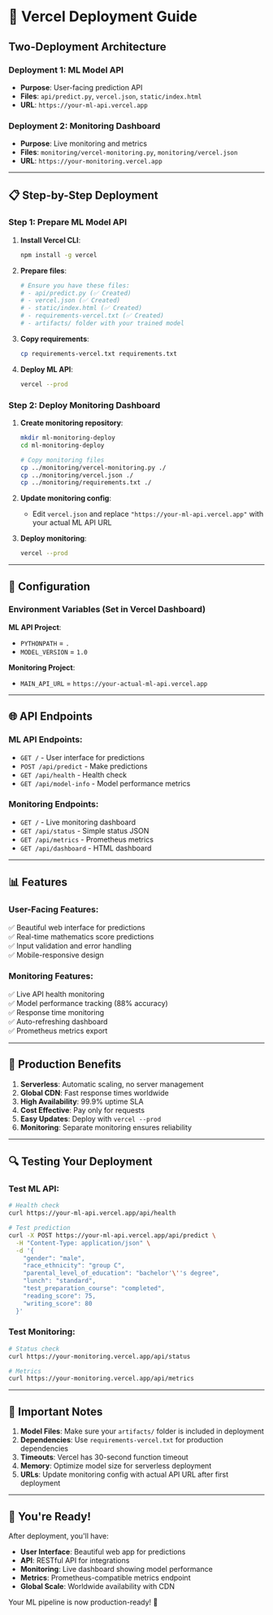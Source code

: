 # 🚀 Vercel Deployment Guide

## Two-Deployment Architecture

### **Deployment 1: ML Model API** 
- **Purpose**: User-facing prediction API
- **Files**: `api/predict.py`, `vercel.json`, `static/index.html`
- **URL**: `https://your-ml-api.vercel.app`

### **Deployment 2: Monitoring Dashboard**
- **Purpose**: Live monitoring and metrics
- **Files**: `monitoring/vercel-monitoring.py`, `monitoring/vercel.json`
- **URL**: `https://your-monitoring.vercel.app`

---

## 📋 Step-by-Step Deployment

### **Step 1: Prepare ML Model API**

1. **Install Vercel CLI**:
   ```bash
   npm install -g vercel
   ```

2. **Prepare files**:
   ```bash
   # Ensure you have these files:
   # - api/predict.py (✅ Created)
   # - vercel.json (✅ Created)
   # - static/index.html (✅ Created)
   # - requirements-vercel.txt (✅ Created)
   # - artifacts/ folder with your trained model
   ```

3. **Copy requirements**:
   ```bash
   cp requirements-vercel.txt requirements.txt
   ```

4. **Deploy ML API**:
   ```bash
   vercel --prod
   ```

### **Step 2: Deploy Monitoring Dashboard**

1. **Create monitoring repository**:
   ```bash
   mkdir ml-monitoring-deploy
   cd ml-monitoring-deploy
   
   # Copy monitoring files
   cp ../monitoring/vercel-monitoring.py ./
   cp ../monitoring/vercel.json ./
   cp ../monitoring/requirements.txt ./
   ```

2. **Update monitoring config**:
   - Edit `vercel.json` and replace `"https://your-ml-api.vercel.app"` with your actual ML API URL

3. **Deploy monitoring**:
   ```bash
   vercel --prod
   ```

---

## 🔧 Configuration

### **Environment Variables (Set in Vercel Dashboard)**

**ML API Project**:
- `PYTHONPATH` = `.`
- `MODEL_VERSION` = `1.0`

**Monitoring Project**:
- `MAIN_API_URL` = `https://your-actual-ml-api.vercel.app`

---

## 🌐 API Endpoints

### **ML API Endpoints**:
- `GET /` - User interface for predictions
- `POST /api/predict` - Make predictions
- `GET /api/health` - Health check
- `GET /api/model-info` - Model performance metrics

### **Monitoring Endpoints**:
- `GET /` - Live monitoring dashboard
- `GET /api/status` - Simple status JSON
- `GET /api/metrics` - Prometheus metrics
- `GET /api/dashboard` - HTML dashboard

---

## 📊 Features

### **User-Facing Features**:
✅ Beautiful web interface for predictions  
✅ Real-time mathematics score predictions  
✅ Input validation and error handling  
✅ Mobile-responsive design  

### **Monitoring Features**:
✅ Live API health monitoring  
✅ Model performance tracking (88% accuracy)  
✅ Response time monitoring  
✅ Auto-refreshing dashboard  
✅ Prometheus metrics export  

---

## 🎯 Production Benefits

1. **Serverless**: Automatic scaling, no server management
2. **Global CDN**: Fast response times worldwide
3. **High Availability**: 99.9% uptime SLA
4. **Cost Effective**: Pay only for requests
5. **Easy Updates**: Deploy with `vercel --prod`
6. **Monitoring**: Separate monitoring ensures reliability

---

## 🔍 Testing Your Deployment

### **Test ML API**:
```bash
# Health check
curl https://your-ml-api.vercel.app/api/health

# Test prediction
curl -X POST https://your-ml-api.vercel.app/api/predict \
  -H "Content-Type: application/json" \
  -d '{
    "gender": "male",
    "race_ethnicity": "group C",
    "parental_level_of_education": "bachelor'\''s degree",
    "lunch": "standard",
    "test_preparation_course": "completed",
    "reading_score": 75,
    "writing_score": 80
  }'
```

### **Test Monitoring**:
```bash
# Status check
curl https://your-monitoring.vercel.app/api/status

# Metrics
curl https://your-monitoring.vercel.app/api/metrics
```

---

## 🚨 Important Notes

1. **Model Files**: Make sure your `artifacts/` folder is included in deployment
2. **Dependencies**: Use `requirements-vercel.txt` for production dependencies
3. **Timeouts**: Vercel has 30-second function timeout
4. **Memory**: Optimize model size for serverless deployment
5. **URLs**: Update monitoring config with actual API URL after first deployment

---

## 🎉 You're Ready!

After deployment, you'll have:
- **User Interface**: Beautiful web app for predictions
- **API**: RESTful API for integrations
- **Monitoring**: Live dashboard showing model performance
- **Metrics**: Prometheus-compatible metrics endpoint
- **Global Scale**: Worldwide availability with CDN

Your ML pipeline is now production-ready! 🚀
